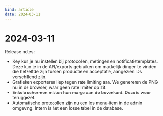 ```yaml
---
kind: article
date: 2024-03-11
---
```


# 2024-03-11

Release notes:

* Key kun je nu instellen bij protocollen, metingen en notificatietemplates. Deze kun je in de API/exports gebruiken om makkelijk dingen te vinden die hetzelfde zijn tussen productie en acceptatie, aangezien IDs verschillend zijn.
* Grafieken exporteren liep tegen rate limiting aan. We genereren de PNG nu in de browser, waar geen rate limiter op zit.
* Enkele schermen misten hun marge aan de bovenkant. Deze is weer teruggezet.
* Automatische protocollen zijn nu een los menu-item in de admin omgeving. Intern is het een losse tabel in de database.
